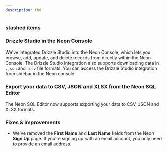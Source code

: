 ```yaml
---
description: tbd 
---
```

### stashed items


### Drizzle Studio in the Neon Console

We've integrated Drizzle Studio into the Neon Console, which lets you browse, add, update, and delete records from directly within the Neon Console. The Drizzle Studio integration also supports downloading data in `.json` and `.csv` file formats. You can access the Drizzle Studio integration from sidebar in the Neon console.

### Export your data to CSV, JSON and XLSX from the Neon SQL Editor

The Neon SQL Editor now supports exporting your data to CSV, JSON and XLSX formats. 

### Fixes & improvements

- We've removed the **First Name** and **Last Name** fields from the Neon **Sign Up** page. If you're signing up with an email account, you only need to provide an email address.